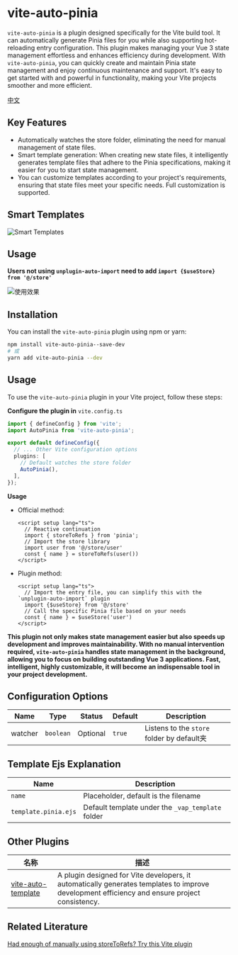 # vite-auto-pinia

`vite-auto-pinia` is a plugin designed specifically for the Vite build tool. It can automatically generate Pinia files for you while also supporting hot-reloading entry configuration. This plugin makes managing your Vue 3 state management effortless and enhances efficiency during development. With `vite-auto-pinia`, you can quickly create and maintain Pinia state management and enjoy continuous maintenance and support. It's easy to get started with and powerful in functionality, making your Vite projects smoother and more efficient.

[中文](/README.md)
## Key Features

- Automatically watches the store folder, eliminating the need for manual management of state files.
- Smart template generation: When creating new state files, it intelligently generates template files that adhere to the Pinia specifications, making it easier for you to start state management.
- You can customize templates according to your project's requirements, ensuring that state files meet your specific needs. Full customization is supported.

## Smart Templates
![Smart Templates](http://mk.sprites.top/npm/PiniaAuto1.gif)

## Usage
**Users not using `unplugin-auto-import` need to add `import {$useStore} from '@/store'`**

![使用效果](http://mk.sprites.top/npm/PiniaAuto2.gif)

## Installation

You can install the `vite-auto-pinia` plugin using npm or yarn:

```bash
npm install vite-auto-pinia--save-dev
# 或
yarn add vite-auto-pinia --dev
```

## Usage

To use the `vite-auto-pinia` plugin in your Vite project, follow these steps:

**Configure the plugin in**  `vite.config.ts`
``` typescript
import { defineConfig } from 'vite';
import AutoPinia from 'vite-auto-pinia';

export default defineConfig({
  // ... Other Vite configuration options
  plugins: [
    // Default watches the store folder
    AutoPinia(),
  ],
});
```

**Usage**
- Official method:
  ``` vue
  <script setup lang="ts">
    // Reactive continuation
    import { storeToRefs } from 'pinia';
    // Import the store library
    import user from '@/store/user'
    const { name } = storeToRefs(user())
  </script>
  ```
- Plugin method:
  ``` vue
  <script setup lang="ts">
    // Import the entry file, you can simplify this with the `unplugin-auto-import` plugin
    import {$useStore} from '@/store'
    // Call the specific Pinia file based on your needs
    const { name } = $useStore('user')
  </script>
  ```
**This plugin not only makes state management easier but also speeds up development and improves maintainability. With no manual intervention required, `vite-auto-pinia` handles state management in the background, allowing you to focus on building outstanding Vue 3 applications. Fast, intelligent, highly customizable, it will become an indispensable tool in your project development.**

## Configuration Options

| Name    | Type      | Status   | Default | Description|
| ------- | --------- | ------ | ------ | --------------------- |
| watcher | `boolean` | Optional | `true` | Listens to the `store` folder by default夹 |

  
## Template Ejs Explanation

| Name| Description|
| -------------------- | ------------------------------- |
| `name`| Placeholder, default is the filename|
| `template.pinia.ejs` | Default template under the `_vap_template` folder |

## Other Plugins
| 名称| 描述|
|--- | -- |
| [vite-auto-template](https://www.npmjs.com/package/vite-auto-template) | A plugin designed for Vite developers, it automatically generates templates to improve development efficiency and ensure project consistency.|

## Related Literature
[Had enough of manually using storeToRefs? Try this Vite plugin](https://juejin.cn/post/7097893752030625828)